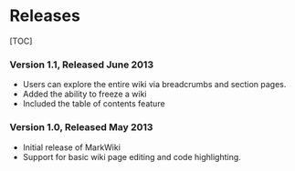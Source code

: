 Releases
========

[TOC]

### Version 1.1, Released June 2013

* Users can explore the entire wiki via breadcrumbs and section pages.
* Added the ability to freeze a wiki
* Included the table of contents feature

### Version 1.0, Released May 2013

* Initial release of MarkWiki
* Support for basic wiki page editing and code highlighting.

